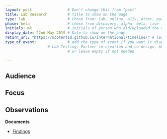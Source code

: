 ```yaml
---
layout: post                # Don't change this from "post"
title: Lab Research         # Title to show on the page
type: lab                   # Chose from: lab, online, a11y, other, partner
phase: beta                 # chose from discovery, alpha, beta, live
initials: mk                # initials of person who did/uploaded the research
display_date: 22nd May 2019 # Date to show on the page
return_url: "https://scotentsd.github.io/international/timeline/" # leave like this - don't change it   
type_of_event:              # add the type of event if you want it displayed added to the heading when the post is clicked on
                   # Lab Testing, Partner co-creation and co-design, Accessibility, Online research and testing, Events, F2F and testing
                            # or leave empty if not needed
                            
---
```


**Audience**
-

**Focus**
-

**Observations**
-

**Documents**
- [ Findings ](../files/)
